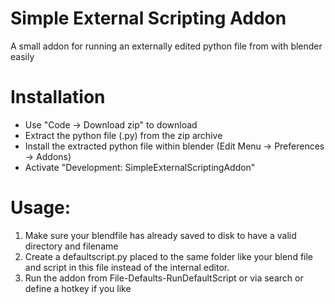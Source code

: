 # Simple External Scripting Addon
A small addon for running an externally edited python file from with blender easily


# Installation

- Use "Code -> Download zip" to download 
- Extract the python file (.py) from the zip archive 
- Install the extracted python file within blender  (Edit Menu -> Preferences -> Addons)
- Activate "Development: SimpleExternalScriptingAddon"

# Usage:
1. Make sure your blendfile has already saved to disk to have a valid directory and filename
2. Create a defaultscript.py placed to the same folder like your blend file and script in this file instead of the internal editor.
2. Run the addon from File-Defaults-RunDefaultScript or via search or define a hotkey if you like

